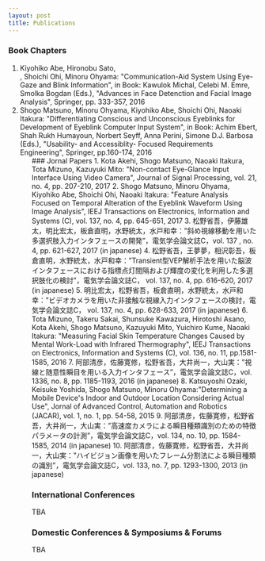 ```yaml
---
layout: post
title: Publications
---
```


### Book Chapters
<ol>
	<li>Kiyohiko Abe, Hironobu Sato,<div class="author"> </div>, Shoichi Ohi, Minoru Ohyama: "Communication-Aid System Using Eye-Gaze and Blink Information", in Book: Kawulok Michal, Celebi M. Emre, Smolka Bogdan (Eds.), "Advances in Face Detenction and Facial Image Analysis", Springer, pp. 333-357, 2016</li>
	<li>Shogo Matsuno, Minoru Ohyama, Kiyohiko Abe, Shoichi Ohi, Naoaki Itakura: "Differentiating Conscious and Unconscious Eyeblinks for Development of Eyeblink Computer Input System", in Book: Achim Ebert, Shah Rukh Humayoun, Norbert Seyff, Anna Perini, Simone D.J. Barbosa (Eds.), "Usability- and Accessiblity- Focused Requirements Engineering", Springer, pp.160-174, 2016
<ol>
### Jornal Papers
1. Kota Akehi, Shogo Matsuno, Naoaki Itakura, Tota Mizuno, Kazuyuki Mito: "Non-contact Eye-Glance Input Interface Using Video Camera", Journal of Signal Processing, vol. 21, no. 4, pp. 207-210, 2017
2. Shogo Matsuno, Minoru Ohyama, Kiyohiko Abe, Shoichi Ohi, Naoaki Itakura: "Feature Analysis Focused on Temporal Alteration of the Eyeblink Waveform Using Image Analysis", IEEJ Transactions on Electronics, Information and Systems (C), vol. 137, no. 4, pp. 645-651, 2017
3. 松野省吾，伊藤雄太，明比宏太，板倉直明，水野統太，水戸和幸：”斜め視線移動を用いた多選択肢入力インタフェースの開発”，電気学会論文誌C，vol. 137 , no. 4, pp. 621-627, 2017 (in japanese)
4. 松野省吾，王夢夢，相沢彰吾，板倉直明，水野統太，水戸和幸：”Transient型VEP解析手法を用いた脳波インタフェースにおける指標点灯間隔および輝度の変化を利用した多選択肢化の検討”，電気学会論文誌C， vol. 137, no. 4, pp. 616-620, 2017 (in japanese)
5. 明比宏太，松野省吾，板倉直明，水野統太，水戸和幸：”ビデオカメラを用いた非接触な視線入力インタフェースの検討，電気学会論文誌C， vol. 137, no. 4, pp. 628-633, 2017 (in japanese)
6. Tota Mizuno, Takeru Sakai, Shunsuke Kawazura, Hirotoshi Asano, Kota Akehi, Shogo Matsuno, Kazuyuki Mito, Yuichiro Kume, Naoaki Itakura: "Measuring Facial Skin Temperature Changes Caused by Mental Work-Load with Infrared Thermography", IEEJ Transactions on Electronics, Information and Systems (C), vol. 136, no. 11, pp.1581-1585, 2016
7. 阿部清彦，佐藤寛修，松野省吾，大井尚一，大山実：”視線と随意性瞬目を用いる入力インタフェース”，電気学会論文誌C，vol. 1336, no. 8, pp. 1185-1193, 2016 (in japanese)
8. Katsuyoshi Ozaki, Keisuke Yoshida, Shogo Matsuno, Minoru Ohyama:"Determining a Mobile Device's Indoor and Outdoor Location Considering Actual Use", Jornal of Advanced Control, Automation and Robotics (JACAR), vol. 1, no. 1, pp. 54-58, 2015
9. 阿部清彦，佐藤寛修，松野省吾，大井尚一，大山実：”高速度カメラによる瞬目種類識別のための特徴パラメータの計測”，電気学会論文誌C，vol. 134, no. 10, pp. 1584-1585, 2014 (in japanese)
10. 阿部清彦，佐藤寛修，松野省吾，大井尚一，大山実：”ハイビジョン画像を用いたフレーム分割法による瞬目種類の識別”，電気学会論文誌C，vol. 133, no. 7, pp. 1293-1300, 2013 (in japanese)

### International Conferences
TBA

### Domestic Conferences & Symposiums & Forums
TBA